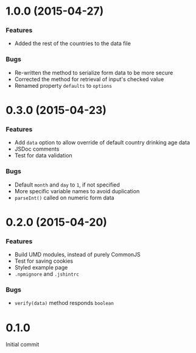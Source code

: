 # 1.0.0 (2015-04-27)
### Features
* Added the rest of the countries to the data file

### Bugs
* Re-written the method to serialize form data to be more secure
* Corrected the method for retrieval of input's checked value
* Renamed property `defaults` to `options`

# 0.3.0 (2015-04-23)
### Features
* Add `data` option to allow override of default country drinking age data
* JSDoc comments
* Test for data validation

### Bugs
* Default `month` and `day` to `1`, if not specified
* More specific variable names to avoid duplication
* `parseInt()` called on numeric form data

# 0.2.0 (2015-04-20)
### Features
* Build UMD modules, instead of purely CommonJS
* Test for saving cookies
* Styled example page
* `.npmignore` and `.jshintrc`

### Bugs
* `verify(data)` method responds `boolean`

# 0.1.0
Initial commit
